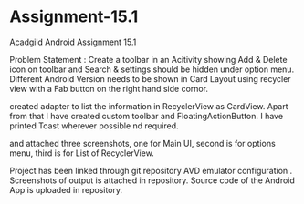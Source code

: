 # Assignment-15.1
Acadgild Android Assignment 15.1


Problem Statement : Create a toolbar in an Acitivity showing Add & Delete icon on toolbar and Search & settings should be hidden under option menu. Different Android Version needs to be shown in Card Layout using recycler view with a Fab button on the right hand side cornor.

created adapter to list the information in RecyclerView as CardView. Apart from that I have created custom toolbar and FloatingActionButton. I have printed Toast wherever possible nd required.

and attached three screenshots, one for Main UI, second is for options menu, third is for List of RecyclerView.

Project has been linked through git repository AVD emulator configuration . Screenshots of output is attached in repository. Source code of the Android App is uploaded in repository.
